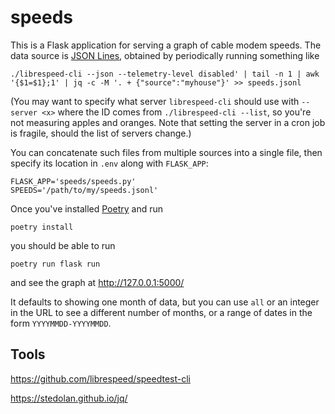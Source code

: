 speeds
======

This is a Flask application for serving a graph of cable modem
speeds. The data source is [JSON Lines](https://jsonlines.org/),
obtained by periodically running something like

    ./librespeed-cli --json --telemetry-level disabled' | tail -n 1 | awk '{$1=$1};1' | jq -c -M '. + {"source":"myhouse"}' >> speeds.jsonl

(You may want to specify what server `librespeed-cli` should use with
`--server <x>` where the ID comes from `./librespeed-cli --list`, so
you're not measuring apples and oranges. Note that setting the server
in a cron job is fragile, should the list of servers change.)

You can concatenate such files from multiple sources into a single
file, then specify its location in `.env` along with `FLASK_APP`:

    FLASK_APP='speeds/speeds.py'
    SPEEDS='/path/to/my/speeds.jsonl'

Once you've installed [Poetry](https://python-poetry.org/) and run

    poetry install
     
you should be able to run

    poetry run flask run
    
and see the graph at http://127.0.0.1:5000/

It defaults to showing one month of data, but you can use `all` or
an integer in the URL to see a different number of months, or a range
of dates in the form `YYYYMMDD-YYYYMMDD`.

Tools
-----

https://github.com/librespeed/speedtest-cli

https://stedolan.github.io/jq/
